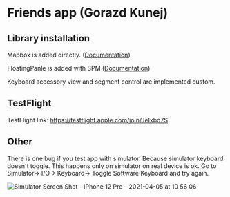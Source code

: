 # Friends app (Gorazd Kunej)

## Library installation

Mapbox is added directly. ([Documentation](https://docs.mapbox.com/ios/maps/guides/install/))

FloatingPanle is added with SPM ([Documentation](https://github.com/scenee/FloatingPanel))

Keyboard accessory view and segment control are implemented custom.

## TestFlight

TestFlight link: https://testflight.apple.com/join/JeIxbd7S

## Other

There is one bug if you test app with simulator.
Because simulator keyboard doesn't toggle.
This happens only on simulator on real device is ok.
Go to Simulator-> I/O-> Keyboard-> Toggle Software Keyboard and try again.

![Simulator Screen Shot - iPhone 12 Pro - 2021-04-05 at 10 56 06](https://user-images.githubusercontent.com/16350179/113557031-a906ed00-95fd-11eb-82ec-8ae5fa987ab0.png)
